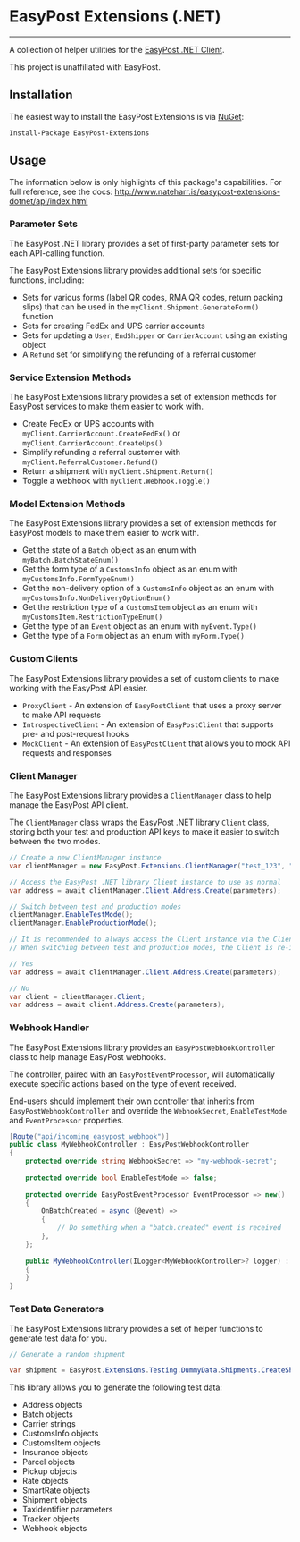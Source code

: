 # EasyPost Extensions (.NET)

---

A collection of helper utilities for the [EasyPost .NET Client](https://github.com/EasyPost/easypost-csharp).

This project is unaffiliated with EasyPost.

## Installation

The easiest way to install the EasyPost Extensions is via [NuGet](https://www.nuget.org/packages/EasyPost.Extensions/):

    Install-Package EasyPost-Extensions

## Usage

The information below is only highlights of this package's capabilities. For full reference, see the docs: http://www.nateharr.is/easypost-extensions-dotnet/api/index.html

### Parameter Sets

The EasyPost .NET library provides a set of first-party parameter sets for each API-calling function.

The EasyPost Extensions library provides additional sets for specific functions, including:

- Sets for various forms (label QR codes, RMA QR codes, return packing slips) that can be used in the `myClient.Shipment.GenerateForm()` function
- Sets for creating FedEx and UPS carrier accounts
- Sets for updating a `User`, `EndShipper` or `CarrierAccount` using an existing object
- A `Refund` set for simplifying the refunding of a referral customer

### Service Extension Methods

The EasyPost Extensions library provides a set of extension methods for EasyPost services to make them easier to work with.

- Create FedEx or UPS accounts with `myClient.CarrierAccount.CreateFedEx()` or `myClient.CarrierAccount.CreateUps()`
- Simplify refunding a referral customer with `myClient.ReferralCustomer.Refund()`
- Return a shipment with `myClient.Shipment.Return()`
- Toggle a webhook with `myClient.Webhook.Toggle()`

### Model Extension Methods

The EasyPost Extensions library provides a set of extension methods for EasyPost models to make them easier to work with.

- Get the state of a `Batch` object as an enum with `myBatch.BatchStateEnum()`
- Get the form type of a `CustomsInfo` object as an enum with `myCustomsInfo.FormTypeEnum()`
- Get the non-delivery option of a `CustomsInfo` object as an enum with `myCustomsInfo.NonDeliveryOptionEnum()`
- Get the restriction type of a `CustomsItem` object as an enum with `myCustomsItem.RestrictionTypeEnum()`
- Get the type of an `Event` object as an enum with `myEvent.Type()`
- Get the type of a `Form` object as an enum with `myForm.Type()`

### Custom Clients

The EasyPost Extensions library provides a set of custom clients to make working with the EasyPost API easier.

- `ProxyClient` - An extension of `EasyPostClient` that uses a proxy server to make API requests
- `IntrospectiveClient` - An extension of `EasyPostClient` that supports pre- and post-request hooks
- `MockClient` - An extension of `EasyPostClient` that allows you to mock API requests and responses

### Client Manager

The EasyPost Extensions library provides a `ClientManager` class to help manage the EasyPost API client.

The `ClientManager` class wraps the EasyPost .NET library `Client` class, storing both your test and production API keys
to make it easier to switch between the two modes.

```csharp
// Create a new ClientManager instance
var clientManager = new EasyPost.Extensions.ClientManager("test_123", "prod_123");

// Access the EasyPost .NET library Client instance to use as normal
var address = await clientManager.Client.Address.Create(parameters);

// Switch between test and production modes
clientManager.EnableTestMode();
clientManager.EnableProductionMode();

// It is recommended to always access the Client instance via the Client property directly, rather than storing it as a variable.
// When switching between test and production modes, the Client is re-initialized. Storing the Client as a variable may cause it to not be updated when switching modes.

// Yes
var address = await clientManager.Client.Address.Create(parameters);

// No
var client = clientManager.Client;
var address = await client.Address.Create(parameters);
```

### Webhook Handler

The EasyPost Extensions library provides an `EasyPostWebhookController` class to help manage EasyPost webhooks.

The controller, paired with an `EasyPostEventProcessor`, will automatically execute specific actions based on the type of event received.

End-users should implement their own controller that inherits from `EasyPostWebhookController` and override the `WebhookSecret`, `EnableTestMode` and `EventProcessor` properties.
```csharp
[Route("api/incoming_easypost_webhook")]
public class MyWebhookController : EasyPostWebhookController
{
    protected override string WebhookSecret => "my-webhook-secret";
    
    protected override bool EnableTestMode => false;
    
    protected override EasyPostEventProcessor EventProcessor => new()
    {
        OnBatchCreated = async (@event) =>
        {
            // Do something when a "batch.created" event is received
        },
    };
    
    public MyWebhookController(ILogger<MyWebhookController>? logger) : base(logger)
    {
    }
}
```

### Test Data Generators

The EasyPost Extensions library provides a set of helper functions to generate test data for you.

```csharp
// Generate a random shipment

var shipment = EasyPost.Extensions.Testing.DummyData.Shipments.CreateShipment(myEasyPostClient);
```

This library allows you to generate the following test data:

- Address objects
- Batch objects
- Carrier strings
- CustomsInfo objects
- CustomsItem objects
- Insurance objects
- Parcel objects
- Pickup objects
- Rate objects
- SmartRate objects
- Shipment objects
- TaxIdentifier parameters
- Tracker objects
- Webhook objects

